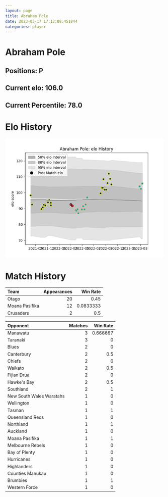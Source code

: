 ```yaml
---  
layout: page  
title: Abraham Pole  
date: 2023-03-17 17:12:08.451844  
categories: player  
---
```

# Abraham Pole

## Positions: P

## Current elo: 106.0

## Current Percentile: 78.0

# Elo History


![elo history](history_AbrahamPole.png)
# Match History


| Team           |   Appearances |   Win Rate |
|:---------------|--------------:|-----------:|
| Otago          |            20 |  0.45      |
| Moana Pasifika |            12 |  0.0833333 |
| Crusaders      |             2 |  0.5       |

| Opponent                 |   Matches |   Win Rate |
|:-------------------------|----------:|-----------:|
| Manawatu                 |         3 |   0.666667 |
| Taranaki                 |         3 |   0        |
| Blues                    |         2 |   0        |
| Canterbury               |         2 |   0.5      |
| Chiefs                   |         2 |   0        |
| Waikato                  |         2 |   0.5      |
| Fijian Drua              |         2 |   0        |
| Hawke's Bay              |         2 |   0.5      |
| Southland                |         2 |   1        |
| New South Wales Waratahs |         1 |   0        |
| Wellington               |         1 |   0        |
| Tasman                   |         1 |   1        |
| Queensland Reds          |         1 |   0        |
| Northland                |         1 |   1        |
| Auckland                 |         1 |   0        |
| Moana Pasifika           |         1 |   1        |
| Melbourne Rebels         |         1 |   0        |
| Bay of Plenty            |         1 |   0        |
| Hurricanes               |         1 |   0        |
| Highlanders              |         1 |   0        |
| Counties Manukau         |         1 |   0        |
| Brumbies                 |         1 |   1        |
| Western Force            |         1 |   0        |
